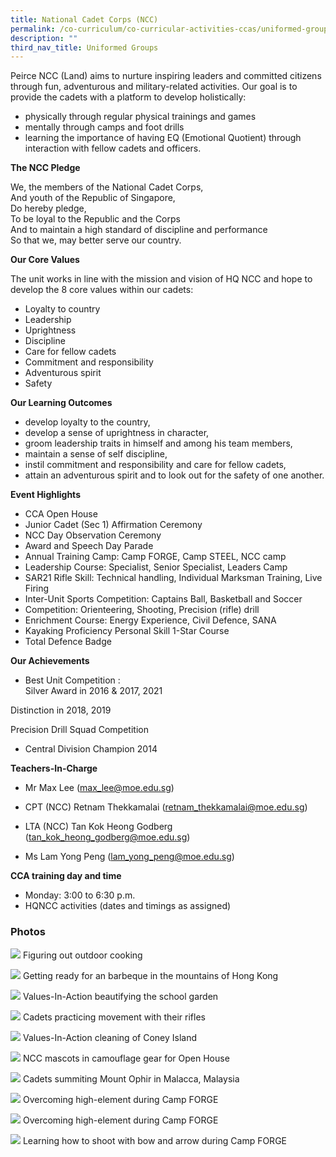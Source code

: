 ```yaml
---
title: National Cadet Corps (NCC)
permalink: /co-curriculum/co-curricular-activities-ccas/uniformed-groups-national-cadet-corps-ncc/
description: ""
third_nav_title: Uniformed Groups
---
```



Peirce NCC (Land) aims to nurture inspiring leaders and committed citizens through fun, adventurous and military-related activities. Our goal is to provide the cadets with a platform to develop holistically: 

*   physically through regular physical trainings and games
*   mentally through camps and foot drills 
*   learning the importance of having EQ (Emotional Quotient) through interaction with fellow cadets and officers.

**The NCC Pledge**   

We, the members of the National Cadet Corps,   
And youth of the Republic of Singapore,   
Do hereby pledge,    
To be loyal to the Republic and the Corps   
And to maintain a high standard of discipline and performance    
So that we, may better serve our country.

**Our Core Values**

The unit works in line with the mission and vision of HQ NCC and hope to develop the 8 core values within our cadets:

*   Loyalty to country
*   Leadership
*   Uprightness
*   Discipline
*   Care for fellow cadets
*   Commitment and responsibility
*   Adventurous spirit
*   Safety

**Our Learning Outcomes**

*   develop loyalty to the country,
*   develop a sense of uprightness in character,
*   groom leadership traits in himself and among his team members,
*   maintain a sense of self discipline,
*   instil commitment and responsibility and care for fellow cadets,
*   attain an adventurous spirit and to look out for the safety of one another.

**Event Highlights**

*   CCA Open House
*   Junior Cadet (Sec 1) Affirmation Ceremony
*   NCC Day Observation Ceremony
*   Award and Speech Day Parade
*   Annual Training Camp: Camp FORGE, Camp STEEL, NCC camp
*   Leadership Course: Specialist, Senior Specialist, Leaders Camp
*   SAR21 Rifle Skill: Technical handling, Individual Marksman Training, Live Firing
*   Inter-Unit Sports Competition: Captains Ball, Basketball and Soccer
*   Competition: Orienteering, Shooting, Precision (rifle) drill
*   Enrichment Course: Energy Experience, Civil Defence, SANA
*   Kayaking Proficiency Personal Skill 1-Star Course
*   Total Defence Badge

**Our Achievements**

*   Best Unit Competition :  
    Silver Award in 2016 & 2017, 2021  

Distinction in 2018, 2019

Precision Drill Squad Competition

*   Central Division Champion 2014

**Teachers-In-Charge**

*   Mr Max Lee ([max_lee@moe.edu.sg](mailto:max_lee@moe.edu.sg))
*   CPT (NCC) Retnam Thekkamalai ([retnam\_thekkamalai@moe.edu.sg](mailto:retnam_thekkamalai@moe.edu.sg))
*   LTA (NCC) Tan Kok Heong Godberg ([tan\_kok\_heong\_godberg@moe.edu.sg](mailto:tan_kok_heong_godberg@moe.edu.sg))  
    
*   Ms Lam Yong Peng ([lam\_yong\_peng@moe.edu.sg](mailto:lam_yong_peng@moe.edu.sg))

**CCA training day and time**

*   Monday: 3:00 to 6:30 p.m.
*   HQNCC activities (dates and timings as assigned)

### Photos

![](/images/Photo-1-1-scaled.jpg)
Figuring out outdoor cooking

![](/images/Photo-2-1-scaled.jpg)
Getting ready for an barbeque in the mountains of Hong Kong

![](/images/Photo-3-1-scaled.jpg)
Values-In-Action beautifying the school garden

![](/images/Photo-4-2-scaled.jpg)
Cadets practicing movement with their rifles

![](/images/Photo-5-2-scaled.jpg)
Values-In-Action cleaning of Coney Island

![](/images/Photo-6-2-scaled.jpg)
NCC mascots in camouflage gear for Open House

![](/images/Photo-7-2-scaled.jpg)
Cadets summiting Mount Ophir in Malacca, Malaysia

![](/images/Photo-8-1-scaled.jpg)
Overcoming high-element during Camp FORGE

![](/images/Photo-9-1-scaled.jpg)
Overcoming high-element during Camp FORGE

![](/images/Photo-10-1-scaled.jpg)
Learning how to shoot with bow and arrow during Camp FORGE